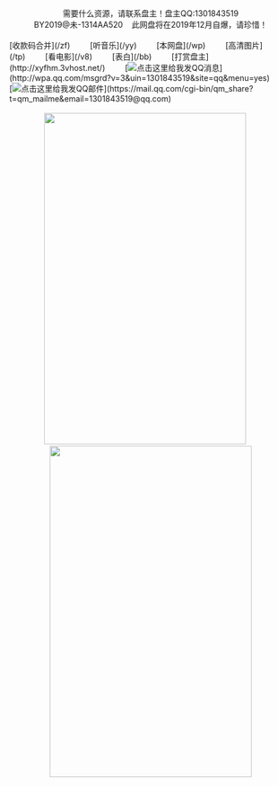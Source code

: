 <div style="display: block; text-align: center;">
需要什么资源，请联系盘主！盘主QQ:1301843519
</br>  
BY2019@未-1314AA520&nbsp;&nbsp;&nbsp;&nbsp;此网盘将在2019年12月自爆，请珍惜！
</div>
</br>
[收款码合并](/zf)&nbsp;&nbsp;&nbsp;&nbsp;&nbsp;&nbsp;&nbsp;&nbsp;
[听音乐](/yy)&nbsp;&nbsp;&nbsp;&nbsp;&nbsp;&nbsp;&nbsp;&nbsp;
[本网盘](/wp)&nbsp;&nbsp;&nbsp;&nbsp;&nbsp;&nbsp;&nbsp;&nbsp;
[高清图片](/tp)&nbsp;&nbsp;&nbsp;&nbsp;&nbsp;&nbsp;&nbsp;&nbsp;
[看电影](/v8)&nbsp;&nbsp;&nbsp;&nbsp;&nbsp;&nbsp;&nbsp;&nbsp;
[表白](/bb)&nbsp;&nbsp;&nbsp;&nbsp;&nbsp;&nbsp;&nbsp;&nbsp;
[打赏盘主](http://xyfhm.3vhost.net/)&nbsp;&nbsp;&nbsp;&nbsp;&nbsp;&nbsp;&nbsp;&nbsp;
[<img border="0" src="http://wpa.qq.com/pa?p=2:1301843519:52" alt="点击这里给我发QQ消息" title="点击这里给我QQ发消息"/>](http://wpa.qq.com/msgrd?v=3&uin=1301843519&site=qq&menu=yes)&nbsp;&nbsp;&nbsp;&nbsp;&nbsp;&nbsp;&nbsp;&nbsp;
[<img border="0" src="https://rescdn.qqmail.com/zh_CN/htmledition/images/function/qm_open/ico_mailme_12.png" alt="点击这里给我发QQ邮件" title="点击这里给我发QQ邮件"/>](https://mail.qq.com/cgi-bin/qm_share?t=qm_mailme&email=1301843519@qq.com)
</br>
</br>
<div align="center">
<img src="http://ieapeh_690.201103.liwu.bi/zf/imgs/hbm.png" height="590" width="360" >
&nbsp;&nbsp;&nbsp;&nbsp;
<img src="http://ieapeh_690.201103.liwu.bi/zf/imgs/zc.jpg" height="590" width="360" >
</div>
